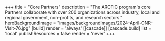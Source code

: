 +++
title = "Core Partners"
description = "The ARCTIC program's core Partners collaborate with over 200 organizations across industry, local and regional government, non-profits, and research sectors."
heroBackgroundImage = "images/backgroundImages/2024-April-ONR-Visit-76.jpg"
[build]
  render = 'always'
[[cascade]]
  [cascade.build]
    list = 'local'
    publishResources = false
    render = 'never'
+++